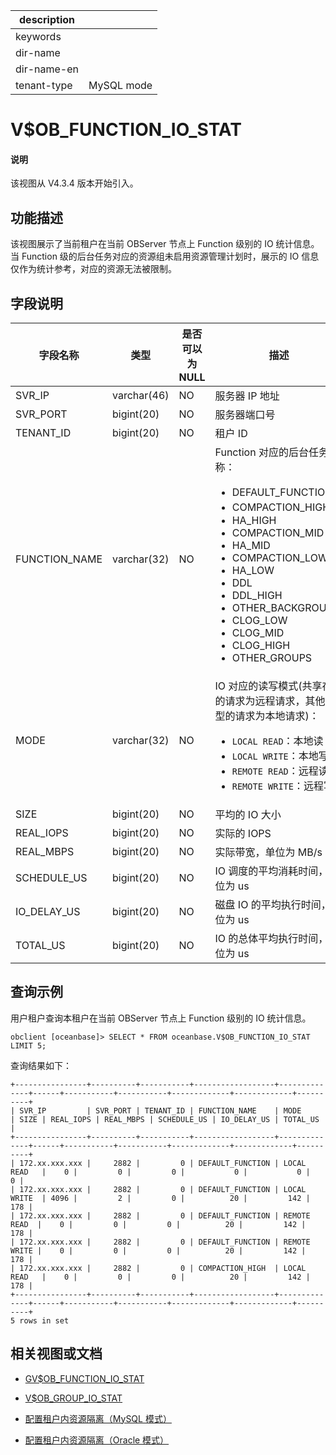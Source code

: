 |description||
|---|---|
|keywords||
|dir-name||
|dir-name-en||
|tenant-type| MySQL mode|

# V$OB_FUNCTION_IO_STAT

<main id="notice" type='explain'>
<h4>说明</h4>
<p>该视图从 V4.3.4 版本开始引入。</p>
</main>

## 功能描述

该视图展示了当前租户在当前 OBServer 节点上 Function 级别的 IO 统计信息。当 Function 级的后台任务对应的资源组未启用资源管理计划时，展示的 IO 信息仅作为统计参考，对应的资源无法被限制。

## 字段说明

|             字段名称          |      类型    | 是否可以为 NULL |            描述                                            |
|------------------------------|--------------|----------------|------------------------------------------------------------|
| SVR_IP                       | varchar(46)  | NO             | 服务器 IP 地址     |
| SVR_PORT                     | bigint(20)   | NO             | 服务器端口号       |
| TENANT_ID                    | bigint(20)   | NO             | 租户 ID            |
| FUNCTION_NAME                | varchar(32)  | NO             | Function 对应的后台任务名称：<ul><li>DEFAULT_FUNCTION：</li> <li>COMPACTION_HIGH：</li> <li>HA_HIGH</li> <li>COMPACTION_MID</li> <li>HA_MID</li> <li>COMPACTION_LOW</li> <li>HA_LOW</li> <li>DDL</li> <li>DDL_HIGH</li> <li>OTHER_BACKGROUND</li> <li>CLOG_LOW</li> <li>CLOG_MID</li> <li>CLOG_HIGH</li> <li>OTHER_GROUPS</li></ul>    |
| MODE                         | varchar(32)  | NO             | IO 对应的读写模式(共享存储的请求为远程请求，其他类型的请求为本地请求)：<ul><li>`LOCAL READ`：本地读</li> <li>`LOCAL WRITE`：本地写</li> <li>`REMOTE READ`：远程读</li> <li>`REMOTE WRITE`：远程写</li></ul>    |
| SIZE                         | bigint(20)   | NO             | 平均的 IO 大小     |
| REAL_IOPS                    | bigint(20)   | NO             | 实际的 IOPS     |
| REAL_MBPS                    | bigint(20)   | NO             | 实际带宽，单位为 MB/s     |
| SCHEDULE_US                  | bigint(20)   | NO             | IO 调度的平均消耗时间，单位为 us     |
| IO_DELAY_US                  | bigint(20)   | NO             | 磁盘 IO 的平均执行时间，单位为 us     |
| TOTAL_US                     | bigint(20)   | NO             | IO 的总体平均执行时间，单位为 us     |

## 查询示例

用户租户查询本租户在当前 OBServer 节点上 Function 级别的 IO 统计信息。

```shell
obclient [oceanbase]> SELECT * FROM oceanbase.V$OB_FUNCTION_IO_STAT LIMIT 5;
```

查询结果如下：

```shell
+----------------+----------+-----------+------------------+--------------+------+-----------+-----------+-------------+-------------+----------+
| SVR_IP         | SVR_PORT | TENANT_ID | FUNCTION_NAME    | MODE         | SIZE | REAL_IOPS | REAL_MBPS | SCHEDULE_US | IO_DELAY_US | TOTAL_US |
+----------------+----------+-----------+------------------+--------------+------+-----------+-----------+-------------+-------------+----------+
| 172.xx.xxx.xxx |     2882 |         0 | DEFAULT_FUNCTION | LOCAL READ   |    0 |         0 |         0 |           0 |           0 |        0 |
| 172.xx.xxx.xxx |     2882 |         0 | DEFAULT_FUNCTION | LOCAL WRITE  | 4096 |         2 |         0 |          20 |         142 |      178 |
| 172.xx.xxx.xxx |     2882 |         0 | DEFAULT_FUNCTION | REMOTE READ  |    0 |         0 |         0 |          20 |         142 |      178 |
| 172.xx.xxx.xxx |     2882 |         0 | DEFAULT_FUNCTION | REMOTE WRITE |    0 |         0 |         0 |          20 |         142 |      178 |
| 172.xx.xxx.xxx |     2882 |         0 | COMPACTION_HIGH  | LOCAL READ   |    0 |         0 |         0 |          20 |         142 |      178 |
+----------------+----------+-----------+------------------+--------------+------+-----------+-----------+-------------+-------------+----------+
5 rows in set
```

## 相关视图或文档

* [GV$OB_FUNCTION_IO_STAT](910.gv-ob_function_io_stat-of-mysql-mode.md)

* [V$OB_GROUP_IO_STAT](31120.v-ob_group_io_stat-of-mysql-mode.md)

* [配置租户内资源隔离（MySQL 模式）](../../../../600.manage/200.tenant-management/600.common-tenant-operations/300.resource-isolation/300.resource-isolation-of-mysql-mode/200.resource-isolation-at-user-level-of-mysql-mode.md)

* [配置租户内资源隔离（Oracle 模式）](../../../../600.manage/200.tenant-management/600.common-tenant-operations/300.resource-isolation/200.resource-isolation-of-oracle-mode/200.resource-isolation-at-user-level-of-oracle-mode.md)
